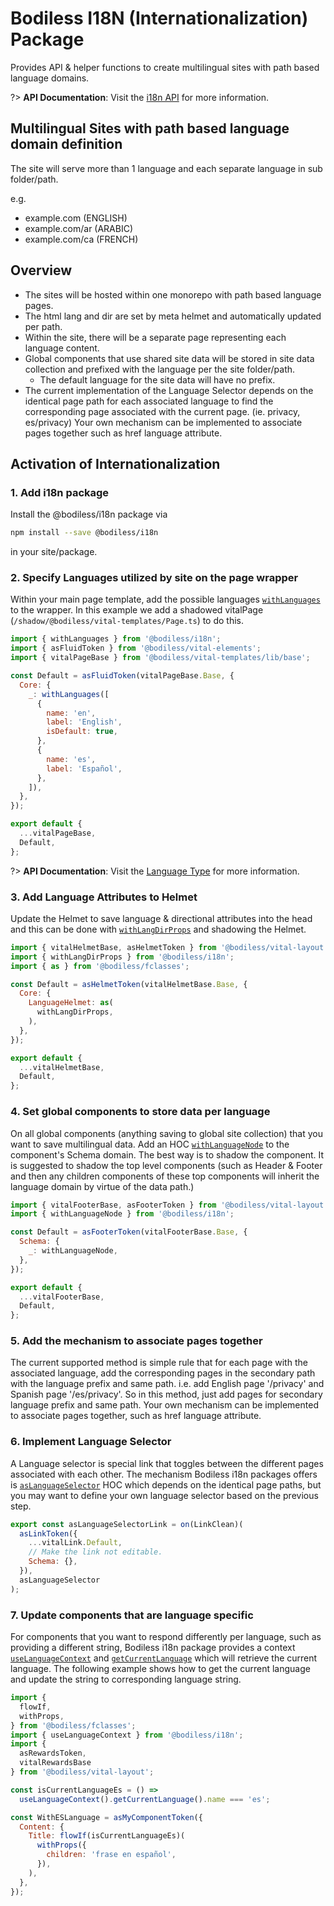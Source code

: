 # Bodiless I18N (Internationalization) Package

Provides API & helper functions to create multilingual sites with path based
language domains.

?> **API Documentation**: Visit the
[i18n API](../../../Development/API/@bodiless/i18n/README) for
more information.

## Multilingual Sites with path based language domain definition

The site will serve more than 1 language and each separate language in sub folder/path.

e.g.

* example.com (ENGLISH)
* example.com/ar (ARABIC)
* example.com/ca (FRENCH)

## Overview

* The sites will be hosted within one monorepo with path based language pages.
* The html lang and dir are set by meta helmet and automatically updated per path.
* Within the site, there will be a separate page representing each language
  content.
* Global components that use shared site data will be stored in site data
  collection and prefixed with the language per the site folder/path.
  * The default language for the site data will have no prefix.
* The current implementation of the Language Selector depends on the
  identical page path for each associated language to find the corresponding
  page associated with the current page. (ie. privacy, es/privacy) Your own
  mechanism can be implemented to associate pages together such as href language
  attribute.

## Activation of Internationalization

### 1. Add i18n package

Install the @bodiless/i18n package via

```bash
npm install --save @bodiless/i18n
```

in your site/package.

### 2. Specify Languages utilized by site on the page wrapper

Within your main page template, add the possible languages
[`withLanguages`](../../../Development/API/@bodiless/i18n/README?id=withlanguages)
to the wrapper. In this example we add a shadowed vitalPage
(`/shadow/@bodiless/vital-templates/Page.ts`) to do this.

```js
import { withLanguages } from '@bodiless/i18n';
import { asFluidToken } from '@bodiless/vital-elements';
import { vitalPageBase } from '@bodiless/vital-templates/lib/base';

const Default = asFluidToken(vitalPageBase.Base, {
  Core: {
    _: withLanguages([
      {
        name: 'en',
        label: 'English',
        isDefault: true,
      },
      {
        name: 'es',
        label: 'Español',
      },
    ]),
  },
});

export default {
  ...vitalPageBase,
  Default,
};
```

?> **API Documentation**: Visit the
[Language Type](../../../Development/API/@bodiless/i18n/README?id=language) for
more information.

### 3. Add Language Attributes to Helmet

Update the Helmet to save language & directional attributes into the head and
this can be done with
[`withLangDirProps`](../../../Development/API/@bodiless/i18n/README?id=withlangdirprops)
and shadowing the Helmet.

```js
import { vitalHelmetBase, asHelmetToken } from '@bodiless/vital-layout';
import { withLangDirProps } from '@bodiless/i18n';
import { as } from '@bodiless/fclasses';

const Default = asHelmetToken(vitalHelmetBase.Base, {
  Core: {
    LanguageHelmet: as(
      withLangDirProps,
    ),
  },
});

export default {
  ...vitalHelmetBase,
  Default,
};

```

### 4. Set global components to store data per language

On all global components (anything saving to global site collection) that you
want to save multilingual data. Add an HOC
[`withLanguageNode`](../../../Development/API/@bodiless/i18n/README?id=withlanguagenode)
to the component's Schema domain. The best way is to shadow the component. It is
suggested to shadow the top level components (such as Header & Footer and then
any children components of these top components will inherit the language domain
by virtue of the data path.)

```js
import { vitalFooterBase, asFooterToken } from '@bodiless/vital-layout';
import { withLanguageNode } from '@bodiless/i18n';

const Default = asFooterToken(vitalFooterBase.Base, {
  Schema: {
    _: withLanguageNode,
  },
});

export default {
  ...vitalFooterBase,
  Default,
};
```

### 5. Add the mechanism to associate pages together

The current supported method is simple rule that for each page with the
associated language, add the corresponding pages in the secondary path with the
language prefix and same path. i.e. add English page '/privacy' and Spanish page
'/es/privacy'. So in this method, just add pages for secondary language prefix
and same path. Your own mechanism can be implemented to associate pages together,
such as href language attribute.

### 6. Implement Language Selector

A Language selector is special link that toggles between the different pages
associated with each other. The mechanism Bodiless i18n packages offers is
[`asLanguageSelector`](../../../Development/API/@bodiless/i18n/README?id=aslanguageselector)
HOC which depends on the identical page paths, but you may want to define your
own language selector based on the previous step.

```js
export const asLanguageSelectorLink = on(LinkClean)(
  asLinkToken({
    ...vitalLink.Default,
    // Make the link not editable.
    Schema: {},
  }),
  asLanguageSelector
);
```

### 7. Update components that are language specific

For components that you want to respond differently per language, such as
providing a different string, Bodiless i18n package provides a context
[`useLanguageContext`](../../../Development/API/@bodiless/i18n/README?id=uselanguagecontext)
and
[`getCurrentLanguage`](../../../Development/API/@bodiless/i18n/README?id=getcurrentlanguage)
which will retrieve the current language. The following example shows how to get
the current language and update the string to corresponding language string.

```js
import {
  flowIf,
  withProps,
} from '@bodiless/fclasses';
import { useLanguageContext } from '@bodiless/i18n';
import {
  asRewardsToken,
  vitalRewardsBase
} from '@bodiless/vital-layout';

const isCurrentLanguageEs = () => 
  useLanguageContext().getCurrentLanguage().name === 'es';

const WithESLanguage = asMyComponentToken({
  Content: {
    Title: flowIf(isCurrentLanguageEs)(
      withProps({
        children: 'frase en español',
      }),
    ),
  },
});

```
